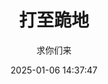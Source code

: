 ---
title: "打至跪地"
type: "manga"
layout: "single"
resources:
  - src: "**.jpg"
author: 求你们来
date: 2025-01-06 14:37:47
showWordCount: false
---